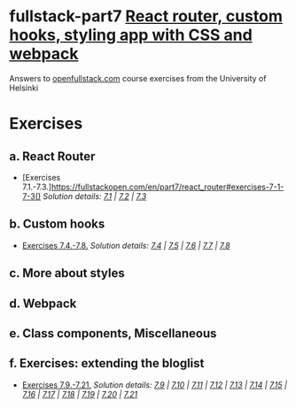 # fullstack-part7 [React router, custom hooks, styling app with CSS and webpack](https://fullstackopen.com/en/part6)

Answers to [openfullstack.com](https://fullstackopen.com) course exercises from the University of Helsinki

# Exercises

## a. React Router

- [Exercises 7.1.-7.3.]https://fullstackopen.com/en/part7/react_router#exercises-7-1-7-3() _Solution details: [7.1]() | [7.2]() | [7.3]()_

## b. Custom hooks

- [Exercises 7.4.-7.8.](https://fullstackopen.com/en/part7/custom_hooks#exercises-7-4-7-8) _Solution details: [7.4]() | [7.5]() | [7.6]() | [7.7]() | [7.8]()_

## c. More about styles

## d. Webpack

## e. Class components, Miscellaneous

## f. Exercises: extending the bloglist

- [Exercises 7.9.-7.21.](https://fullstackopen.com/en/part7/exercises_extending_the_bloglist#exercises-7-9-7-21) _Solution details: [7.9]() | [7.10]() | [7.11]() | [7.12]() | [7.13]() | [7.14]() | [7.15]() | [7.16]() | [7.17]() | [7.18]() | [7.19]() | [7.20]() | [7.21]()_
